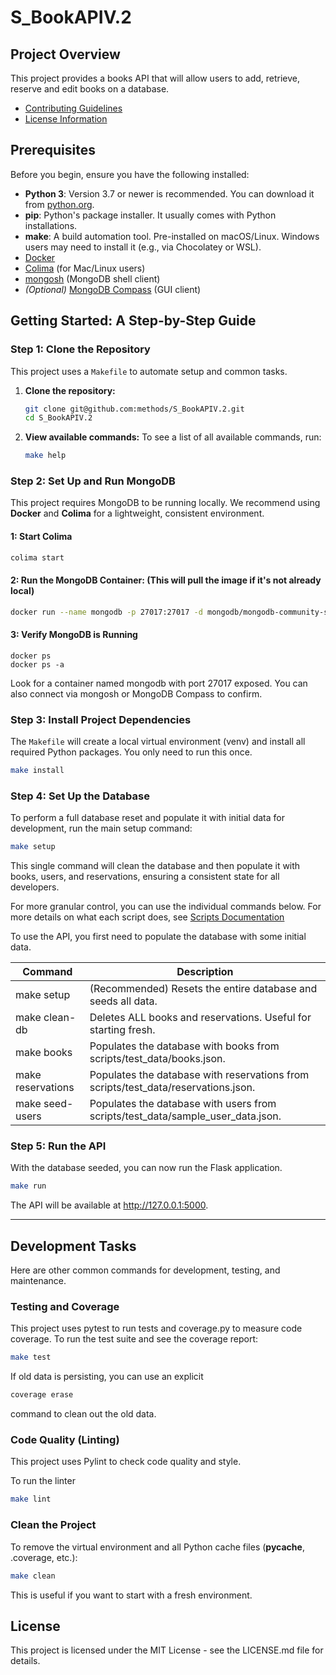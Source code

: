 # S_BookAPIV.2

## Project Overview

This project provides a books API that will allow users to add, retrieve, reserve and edit books on a database. 

- [Contributing Guidelines](CONTRIBUTING.md)
- [License Information](LICENSE.md)

## Prerequisites

Before you begin, ensure you have the following installed:

*   **Python 3**: Version 3.7 or newer is recommended. You can download it from [python.org](https://www.python.org/downloads/).
*   **pip**: Python's package installer. It usually comes with Python installations.
*   **make**: A build automation tool. Pre-installed on macOS/Linux. Windows users may need to install it (e.g., via Chocolatey or WSL).
* [Docker](https://formulae.brew.sh/formula/docker)
* [Colima](https://github.com/abiosoft/colima) (for Mac/Linux users)
* [mongosh](https://www.mongodb.com/try/download/shell) (MongoDB shell client)
* *(Optional)* [MongoDB Compass](https://www.mongodb.com/try/download/compass) (GUI client)

## Getting Started: A Step-by-Step Guide

### Step 1: Clone the Repository
This project uses a `Makefile` to automate setup and common tasks.

1.  **Clone the repository:**
    ```bash
    git clone git@github.com:methods/S_BookAPIV.2.git
    cd S_BookAPIV.2
    ```

2.  **View available commands:**
    To see a list of all available commands, run:
    ```bash
    make help
    ```

### Step 2: Set Up and Run MongoDB

This project requires MongoDB to be running locally. We recommend using **Docker** and **Colima** for a lightweight, consistent environment.

#### 1: Start Colima

```bash
colima start
```

#### 2: Run the MongoDB Container: (This will pull the image if it's not already local)

```bash
docker run --name mongodb -p 27017:27017 -d mongodb/mongodb-community-server:latest
```

#### 3: Verify MongoDB is Running

```
docker ps
docker ps -a
```

Look for a container named mongodb with port 27017 exposed. You can also connect via mongosh or MongoDB Compass to confirm.



### Step 3: Install Project Dependencies

The `Makefile` will create a local virtual environment (venv) and install all required Python packages. You only need to run this once.

```bash
make install
```

### Step 4: Set Up the Database

To perform a full database reset and populate it with initial data for development, run the main setup command:
```bash
make setup
```
This single command will clean the database and then populate it with books, users, and reservations, ensuring a consistent state for all developers.

For more granular control, you can use the individual commands below. For more details on what each script does, see [Scripts Documentation](scripts/README.md)

To use the API, you first need to populate the database with some initial data.

| Command | Description |
|---------------------|-----------------------------------------------------------------------------|
| make setup | (Recommended) Resets the entire database and seeds all data. |
| make clean-db | Deletes ALL books and reservations. Useful for starting fresh. |
| make books | Populates the database with books from scripts/test_data/books.json. |
| make reservations | Populates the database with reservations from scripts/test_data/reservations.json. |
| make seed-users | Populates the database with users from scripts/test_data/sample_user_data.json. |



### Step 5: Run the API

With the database seeded, you can now run the Flask application.

```bash
make run
```
The API will be available at http://127.0.0.1:5000.

--- 

## Development Tasks

Here are other common commands for development, testing, and maintenance.

### Testing and Coverage

This project uses pytest to run tests and coverage.py to measure code coverage.
To run the test suite and see the coverage report:

```bash
make test
```

If old data is persisting, you can use an explicit
```bash
coverage erase
```
command to clean out the old data.


### Code Quality (Linting)

This project uses Pylint to check code quality and style.

To run the linter

```bash
make lint
```


### Clean the Project

To remove the virtual environment and all Python cache files (__pycache__, .coverage, etc.):

```bash
make clean
```
This is useful if you want to start with a fresh environment.


## License
This project is licensed under the MIT License - see the LICENSE.md file for details.